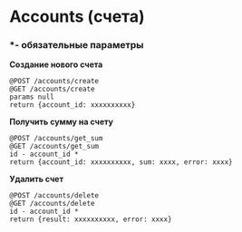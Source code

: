 # Accounts (счета)

### *- обязательные параметры

 **Создание нового счета**
 
    @POST /accounts/create
    @GET /accounts/create
    params null
    return {account_id: xxxxxxxxxx}
    
 **Получить сумму на счету**
 
    @POST /accounts/get_sum
    @GET /accounts/get_sum
    id - account_id *
    return {account_id: xxxxxxxxxx, sum: xxxx, error: xxxx}
    
 **Удалить счет**
 
    @POST /accounts/delete
    @GET /accounts/delete
    id - account_id *
    return {result: xxxxxxxxxx, error: xxxx}
    
